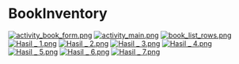 # BookInventory
[![activity_book_form.png](https://s13.postimg.org/zaeue9z9j/activity_book_form.png)](https://postimg.org/image/x5uhd6xmr/)
[![activity_main.png](https://s14.postimg.org/r6i13kaup/activity_main.png)](https://postimg.org/image/xwyiczy0d/)
[![book_list_rows.png](https://s27.postimg.org/pfu7w2teb/book_list_rows.png)](https://postimg.org/image/xy3o0ezwv/)
[![Hasil _ 1.png](https://s13.postimg.org/xklhubkdz/Hasil_1.png)](https://postimg.org/image/pf3fw5w4z/)
[![Hasil _ 2.png](https://s16.postimg.org/fo8ln684l/Hasil_2.png)](https://postimg.org/image/7vhxv725d/)
[![Hasil _ 3.png](https://s4.postimg.org/hazuhtei5/Hasil_3.png)](https://postimg.org/image/46ua54mg9/)
[![Hasil _ 4.png](https://s4.postimg.org/4lrcx3f7x/Hasil_4.png)](https://postimg.org/image/3w8kkqeo9/)
[![Hasil _ 5.png](https://s10.postimg.org/z99bcebdl/Hasil_5.png)](https://postimg.org/image/4rtgkuo0l/)
[![Hasil _ 6.png](https://s3.postimg.org/yk4j8s3kj/Hasil_6.png)](https://postimg.org/image/x52yk22hb/)
[![Hasil _ 7.png](https://s12.postimg.org/q039ys7zx/Hasil_7.png)](https://postimg.org/image/o8ab3vomx/)
